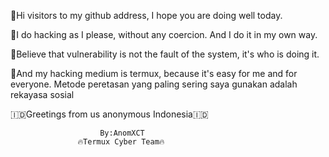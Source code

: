 🔰Hi visitors to my github address, 
  I hope you are doing well today.

🔰I do hacking as I please, 
  without any coercion. 
  And I do it in my own way.

🔰Believe that vulnerability 
  is not the fault of the system, 
  it's who is doing it.

🔰And my hacking medium is termux, 
  because it's easy for me 
  and for everyone.
Metode peretasan yang paling sering saya gunakan adalah rekayasa sosial 

🇮🇩Greetings from us anonymous Indonesia🇮🇩
  
                        By:AnomXCT
                   🔥Termux Cyber Team🔥



<!---
AnomXCT/AnomXCT is a ✨ special ✨ repository because its `README.md` (this file) appears on your GitHub profile.
You can click the Preview link to take a look at your changes.
--->
